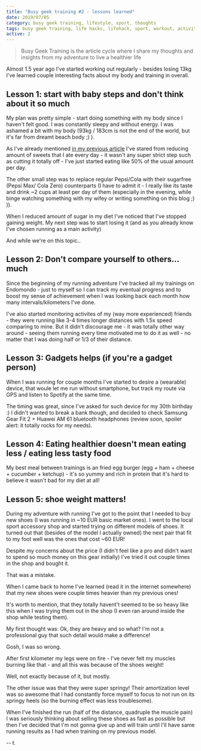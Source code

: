 ```yaml
---
title: "Busy geek training #2 - lessons learned"
date: 2019/07/05
category: busy geek training, lifestyle, sport, thoughts
tags: busy geek training, life hacks, lifehack, sport, workout, activity, working out, lifestyle, geek, geek training
active: 2
---
```


> Busy Geek Training is the article cycle where I share my thoughts and insights from my adventure to live a healthier life

Almost 1.5 year ago I've started working out regularly - besides losing 13kg I've learned couple interesting facts about my body and training in overall.

## Lesson 1: start with baby steps and don't think about it so much

My plan was pretty simple - start doing something with my body since I haven't felt good. I was constantly sleepy and without energy. I was ashamed a bit with my body (93kg / 183cm is not the end of the world, but it's far from dreamt beach body ;) ).

As I've already mentioned [in my previous article](/notes/busy-geek-training-1-13-months-and-13-kilograms-later/) I've stared from reducing amount of sweets that I ate every day - it wasn't any super strict step such as cutting it totally off - I've just started eating like 50% of the usual amount per day.

The other small step was to replace regular Pepsi/Cola with their sugarfree (Pepsi Max/ Cola Zero) counterparts (I have to admit it - I really like its taste and drink ~2 cups at least per day of them (especially in the evening, while binge watching something with my wifey or writing something on this blog ;) )).

When I reduced amount of sugar in my diet I've noticed that I've stopped gaining weight. My next step was to start losing it (and as you already know I've chosen running as a main activity)

And while we're on this topic..

## Lesson 2: Don't compare yourself to others... much

Since the beginning of my running adventure I've tracked all my trainings on Endomondo - just to myself so I can track my eventual progress and to boost my sense of achievement when I was looking back each month how many intervals/kilometers I've done.

I've also started monitoring activites of my (way more experienced) friends - they were running like 3-4 times longer distances with 1.5x speed comparing to mine. But it didn't discourage me - it was totally other way around - seeing them running every time motivated me to do it as well - no matter that I was doing half or 1/3 of their distance.

## Lesson 3: Gadgets helps (if you're a gadget person)

When I was running for couple months I've started to desire a (wearable) device, that woule let me run without smartphone, but track my route via GPS and listen to Spotify at the same time.

The timing was great, since I've asked for such device for my 30th birthday :) I didn't wanted to break a bank though, and decided to check Samsung Gear Fit 2 + Huawei AM 61 bluetooth headphones (review soon, spoiler alert: it totally rocks for my needs).

## Lesson 4: Eating healthier doesn't mean eating less / eating less tasty food

My best meal between trainings is an fried egg burger (egg + ham + cheese + cucumber + ketchup) - it's so yummy and rich in protein that it's hard to believe it wasn't bad for my diet at all!

## Lesson 5: shoe weight matters!

During my adventure with running I've got to the point that I needed to buy new shoes (I was running in ~10 EUR basic market ones). I went to the local sport accessory shop and started trying on different models of shoes. It turned out that (besides of the model I actually owned) the next pair that fit to my foot well was the ones that cost ~60 EUR!

Despite my concerns about the price (I didn't feel like a pro and didn't want to spend so much money on this gear initially) I've tried it out couple times in the shop and bought it.

That was a mistake.

When I came back to home I've learned (read it in the internet somewhere) that my new shoes were couple times heavier than my previous ones!

It's worth to mention, that they totally havent't seemed to be so heavy like this when I was trying them out in the shop (I even ran around inside the shop while testing them).

My first thought was: Ok, they are heavy and so what? I'm not a professional guy that such detail would make a difference!

Gosh, I was so wrong.

After first kilometer my legs were on fire - I've never felt my muscles burning like that - and all this was because of the shoes weight!

Well, not exactly because of it, but mostly.

The other issue was that they were super springy! Their amortization level was so awesome that I had constantly force myself to focus to not run on its springy heels (so the burning effect was less troublesome).

When I've finished the run (half of the distance, quadruple the muscle pain) I was seriously thinking about selling these shoes as fast as possible but then I've decided that I'm not gonna give up and will train until I'll have same running results as I had when training on my previous model.

-- ł.